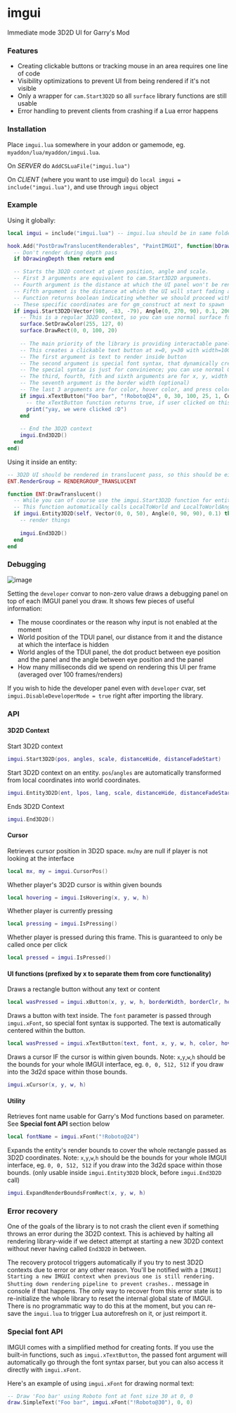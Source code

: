 # imgui
Immediate mode 3D2D UI for Garry's Mod

### Features

- Creating clickable buttons or tracking mouse in an area requires one line of code
- Visibility optimizations to prevent UI from being rendered if it's not visible
- Only a wrapper for `cam.Start3D2D` so all `surface` library functions are still usable
- Error handling to prevent clients from crashing if a Lua error happens

### Installation

Place `imgui.lua` somewhere in your addon or gamemode, eg. `myaddon/lua/myaddon/imgui.lua`.

On _SERVER_ do `AddCSLuaFile("imgui.lua")`

On _CLIENT_ (where you want to use imgui) do `local imgui = include("imgui.lua")`, and use through `imgui` object

### Example

Using it globally:
```lua
local imgui = include("imgui.lua") -- imgui.lua should be in same folder and AddCSLuaFile'd

hook.Add("PostDrawTranslucentRenderables", "PaintIMGUI", function(bDrawingSkybox, bDrawingDepth)
  -- Don't render during depth pass
  if bDrawingDepth then return end

  -- Starts the 3D2D context at given position, angle and scale.
  -- First 3 arguments are equivalent to cam.Start3D2D arguments.
  -- Fourth argument is the distance at which the UI panel won't be rendered anymore
  -- Fifth argument is the distance at which the UI will start fading away
  -- Function returns boolean indicating whether we should proceed with the rendering, hence the if statement
  -- These specific coordinates are for gm_construct at next to spawn
  if imgui.Start3D2D(Vector(980, -83, -79), Angle(0, 270, 90), 0.1, 200, 150) then
    -- This is a regular 3D2D context, so you can use normal surface functions to draw things
    surface.SetDrawColor(255, 127, 0)
    surface.DrawRect(0, 0, 100, 20)
    
    -- The main priority of the library is providing interactable panels
    -- This creates a clickable text button at x=0, y=30 with width=100, height=25
    -- The first argument is text to render inside button
    -- The second argument is special font syntax, that dynamically creates font "Roboto" at size 24
    -- The special syntax is just for convinience; you can use normal Garry's Mod font names in place
    -- The third, fourth, fith and sixth arguments are for x, y, width and height
    -- The seventh argument is the border width (optional)
    -- The last 3 arguments are for color, hover color, and press color (optional)
    if imgui.xTextButton("Foo bar", "!Roboto@24", 0, 30, 100, 25, 1, Color(255,255,255), Color(0,0,255), Color(255,0,0)) then
      -- the xTextButton function returns true, if user clicked on this area during this frame
      print("yay, we were clicked :D")
    end
  
    -- End the 3D2D context
    imgui.End3D2D()
  end
end)
```

Using it inside an entity:
```lua
-- 3D2D UI should be rendered in translucent pass, so this should be either TRANSLUCENT or BOTH
ENT.RenderGroup = RENDERGROUP_TRANSLUCENT

function ENT:DrawTranslucent()
  -- While you can of course use the imgui.Start3D2D function for entities, IMGUI has some special syntax
  -- This function automatically calls LocalToWorld and LocalToWorldAngles respectively on position and angles 
  if imgui.Entity3D2D(self, Vector(0, 0, 50), Angle(0, 90, 90), 0.1) then
    -- render things
    
    imgui.End3D2D()
  end
end
```

### Debugging

![image](https://i.imgur.com/1KWwo57.png)

Setting the `developer` convar to non-zero value draws a debugging panel on top of each IMGUI panel you draw. It shows few pieces of useful information:
- The mouse coordinates or the reason why input is not enabled at the moment
- World position of the TDUI panel, our distance from it and the distance at which the interface is hidden
- World angles of the TDUI panel, the dot product between eye position and the panel and the angle between eye position and the panel
- How many milliseconds did we spend on rendering this UI per frame (averaged over 100 frames/renders)

If you wish to hide the developer panel even with `developer` cvar, set `imgui.DisableDeveloperMode = true` right after importing the library.

### API

#### 3D2D Context
Start 3D2D context 
```lua
imgui.Start3D2D(pos, angles, scale, distanceHide, distanceFadeStart)
```

Start 3D2D context on an entity. `pos`/`angles` are automatically transformed from local coordinates into world coordinates.

```lua
imgui.Entity3D2D(ent, lpos, lang, scale, distanceHide, distanceFadeStart)
```

Ends 3D2D Context
```lua
imgui.End3D2D()
```

#### Cursor
Retrieves cursor position in 3D2D space. `mx`/`my` are null if player is not looking at the interface
```lua
local mx, my = imgui.CursorPos()
```

Whether player's 3D2D cursor is within given bounds
```lua
local hovering = imgui.IsHovering(x, y, w, h)
```

Whether player is currently pressing
```lua
local pressing = imgui.IsPressing()
```

Whether player is pressed during this frame. This is guaranteed to only be called once per click
```lua
local pressed = imgui.IsPressed()
```

#### UI functions (prefixed by x to separate them from core functionality)

Draws a rectangle button without any text or content
```lua
local wasPressed = imgui.xButton(x, y, w, h, borderWidth, borderClr, hoverClr, pressColor)
```

Draws a button with text inside. The `font` parameter is passed through `imgui.xFont`, so special font syntax is supported.
The text is automatically centered within the button.
```lua
local wasPressed = imgui.xTextButton(text, font, x, y, w, h, color, hoverColor, pressColor)
```

Draws a cursor IF the cursor is within given bounds. Note: `x`,`y`,`w`,`h` should be the bounds for your whole IMGUI interface, eg. `0, 0, 512, 512` if you draw into the 3d2d space within those bounds.
```lua
imgui.xCursor(x, y, w, h)
```

#### Utility
Retrieves font name usable for Garry's Mod functions based on parameter. See __Special font API__ section below
```lua
local fontName = imgui.xFont("!Roboto@24")
```

Expands the entity's render bounds to cover the whole rectangle passed as 3D2D coordinates. Note: `x`,`y`,`w`,`h` should be the bounds for your whole IMGUI interface, eg. `0, 0, 512, 512` if you draw into the 3d2d space within those bounds.
(only usable inside `imgui.Entity3D2D` block, before `imgui.End3D2D` call)
```lua
imgui.ExpandRenderBoundsFromRect(x, y, w, h)
```

### Error recovery

One of the goals of the library is to not crash the client even if something throws an error during the 3D2D context. This is achieved by halting all rendering library-wide if we detect attempt at starting a new 3D2D context without never having called `End3D2D` in between.

The recovery protocol triggers automatically if you try to nest 3D2D contexts due to error or any other reason. You'll be notified with a `[IMGUI] Starting a new IMGUI context when previous one is still rendering. Shutting down rendering pipeline to prevent crashes..` message in console if that happens. The only way to recover from this error state is to re-initialize the whole library to reset the internal global state of IMGUI. There is no programmatic way to do this at the moment, but you can re-save the `imgui.lua` to trigger Lua autorefresh on it, or just reimport it.

### Special font API

IMGUI comes with a simplified method for creating fonts. If you use the built-in functions, such as `imgui.xTextButton`, the passed font argument will automatically go through the font syntax parser, but you can also access it directly with `imgui.xFont`.

Here's an example of using `imgui.xFont` for drawing normal text:
```lua
-- Draw 'Foo bar' using Roboto font at font size 30 at 0, 0
draw.SimpleText("Foo bar", imgui.xFont("!Roboto@30"), 0, 0)
```
